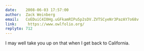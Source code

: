 ```yaml
---
date:    2008-06-03 17:57:00
author:  Zack Weinberg
email:   CoEDuiC4I0Hg.uGFkamRIPu5p2sDV.ZVTSCyeNr3PazAY7o68v
link:     https://www.owlfolio.org/
replyto: 712
---
```


I may well take you up on that when I get back to California.
